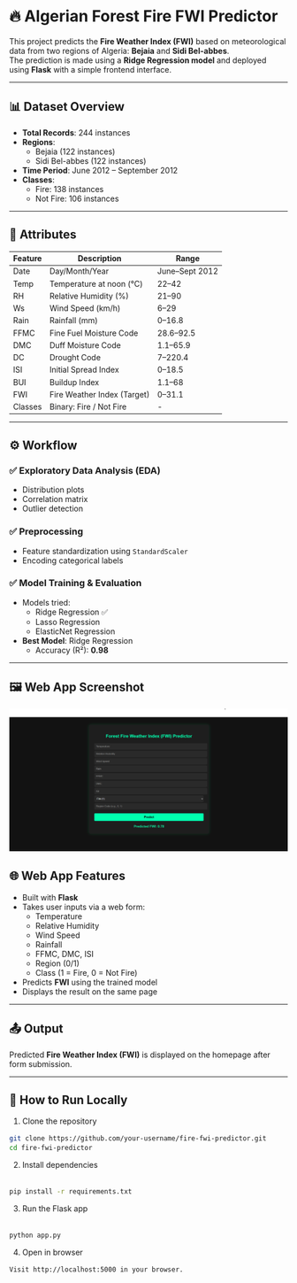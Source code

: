 # 🔥 Algerian Forest Fire FWI Predictor

This project predicts the **Fire Weather Index (FWI)** based on meteorological data from two regions of Algeria: **Bejaia** and **Sidi Bel-abbes**.  
The prediction is made using a **Ridge Regression model** and deployed using **Flask** with a simple frontend interface.

---

## 📊 Dataset Overview

- **Total Records**: 244 instances  
- **Regions**:
  - Bejaia (122 instances)
  - Sidi Bel-abbes (122 instances)
- **Time Period**: June 2012 – September 2012  
- **Classes**:
  - Fire: 138 instances
  - Not Fire: 106 instances

---

## 🔧 Attributes

| Feature | Description | Range |
|--------|-------------|-------|
| Date | Day/Month/Year | June–Sept 2012 |
| Temp | Temperature at noon (°C) | 22–42 |
| RH | Relative Humidity (%) | 21–90 |
| Ws | Wind Speed (km/h) | 6–29 |
| Rain | Rainfall (mm) | 0–16.8 |
| FFMC | Fine Fuel Moisture Code | 28.6–92.5 |
| DMC | Duff Moisture Code | 1.1–65.9 |
| DC | Drought Code | 7–220.4 |
| ISI | Initial Spread Index | 0–18.5 |
| BUI | Buildup Index | 1.1–68 |
| FWI | Fire Weather Index (Target) | 0–31.1 |
| Classes | Binary: Fire / Not Fire | - |

---

## ⚙️ Workflow

### ✅ Exploratory Data Analysis (EDA)
- Distribution plots
- Correlation matrix
- Outlier detection

### ✅ Preprocessing
- Feature standardization using `StandardScaler`
- Encoding categorical labels

### ✅ Model Training & Evaluation
- Models tried:
  - Ridge Regression ✅
  - Lasso Regression
  - ElasticNet Regression
- **Best Model**: Ridge Regression  
  - Accuracy (R²): **0.98**

---

## 🖼️ Web App Screenshot

![App Screenshot](screenshot.png)


## 🌐 Web App Features

- Built with **Flask**
- Takes user inputs via a web form:
  - Temperature
  - Relative Humidity
  - Wind Speed
  - Rainfall
  - FFMC, DMC, ISI
  - Region (0/1)
  - Class (1 = Fire, 0 = Not Fire)
- Predicts **FWI** using the trained model
- Displays the result on the same page

---
## 📤 Output

Predicted **Fire Weather Index (FWI)** is displayed on the homepage after form submission.

---

## 🚀 How to Run Locally

1. Clone the repository

```bash
git clone https://github.com/your-username/fire-fwi-predictor.git
cd fire-fwi-predictor
```
2. Install dependencies

```bash

pip install -r requirements.txt
```
3. Run the Flask app
```bash

python app.py
```
4. Open in browser
```bash
Visit http://localhost:5000 in your browser.
```
